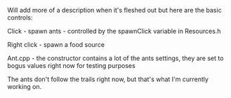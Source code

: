 Will add more of a description when it's fleshed out but here are the basic controls:

Click - spawn ants - controlled by the spawnClick variable in Resources.h

Right click - spawn a food source

Ant.cpp - the constructor contains a lot of the ants settings, they are set to bogus values right now for testing purposes

The ants don't follow the trails right now, but that's what I'm currently working on.
